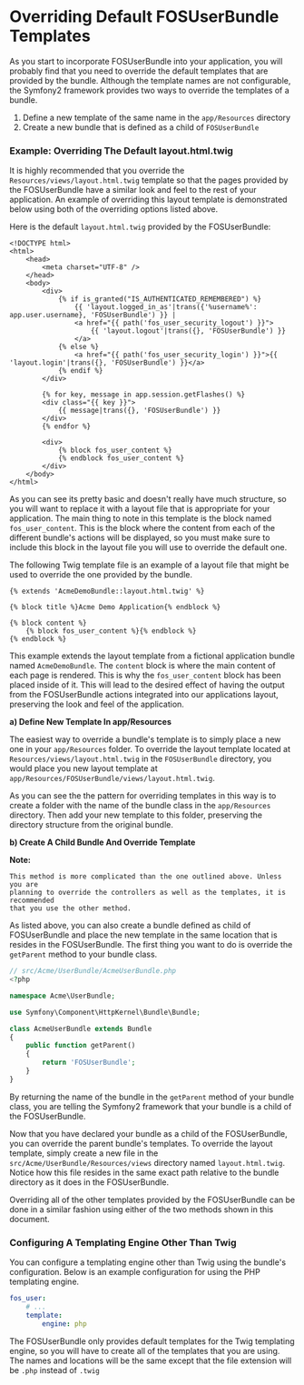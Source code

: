 Overriding Default FOSUserBundle Templates
==========================================

As you start to incorporate FOSUserBundle into your application, you will probably 
find that you need to override the default templates that are provided by 
the bundle. Although the template names are not configurable, the Symfony2 
framework provides two ways to override the templates of a bundle.

1. Define a new template of the same name in the `app/Resources` directory
2. Create a new bundle that is defined as a child of `FOSUserBundle`

### Example: Overriding The Default layout.html.twig

It is highly recommended that you override the `Resources/views/layout.html.twig` 
template so that the pages provided by the FOSUserBundle have a similar look and 
feel to the rest of your application. An example of overriding this layout template 
is demonstrated below using both of the overriding options listed above.

Here is the default `layout.html.twig` provided by the FOSUserBundle:

``` twig
<!DOCTYPE html>
<html>
    <head>
        <meta charset="UTF-8" />
    </head>
    <body>
        <div>
            {% if is_granted("IS_AUTHENTICATED_REMEMBERED") %}
                {{ 'layout.logged_in_as'|trans({'%username%': app.user.username}, 'FOSUserBundle') }} |
                <a href="{{ path('fos_user_security_logout') }}">
                    {{ 'layout.logout'|trans({}, 'FOSUserBundle') }}
                </a>
            {% else %}
                <a href="{{ path('fos_user_security_login') }}">{{ 'layout.login'|trans({}, 'FOSUserBundle') }}</a>
            {% endif %}
        </div>

        {% for key, message in app.session.getFlashes() %}
        <div class="{{ key }}">
            {{ message|trans({}, 'FOSUserBundle') }}
        </div>
        {% endfor %}

        <div>
            {% block fos_user_content %}
            {% endblock fos_user_content %}
        </div>
    </body>
</html>
```

As you can see its pretty basic and doesn't really have much structure, so you will 
want to replace it with a layout file that is appropriate for your application. The 
main thing to note in this template is the block named `fos_user_content`. This is 
the block where the content from each of the different bundle's actions will be 
displayed, so you must make sure to include this block in the layout file you will 
use to override the default one.

The following Twig template file is an example of a layout file that might be used 
to override the one provided by the bundle.

``` twig
{% extends 'AcmeDemoBundle::layout.html.twig' %}

{% block title %}Acme Demo Application{% endblock %}

{% block content %}
    {% block fos_user_content %}{% endblock %}
{% endblock %}
```

This example extends the layout template from a fictional application bundle named 
`AcmeDemoBundle`. The `content` block is where the main content of each page is rendered. 
This is why the `fos_user_content` block has been placed inside of it. This will 
lead to the desired effect of having the output from the FOSUserBundle actions 
integrated into our applications layout, preserving the look and feel of the 
application.

**a) Define New Template In app/Resources**

The easiest way to override a bundle's template is to simply place a new one in 
your `app/Resources` folder. To override the layout template located at 
`Resources/views/layout.html.twig` in the `FOSUserBundle` directory, you would place 
you new layout template at `app/Resources/FOSUserBundle/views/layout.html.twig`.

As you can see the the pattern for overriding templates in this way is to 
create a folder with the name of the bundle class in the `app/Resources` directory. 
Then add your new template to this folder, preserving the directory structure from the 
original bundle.

**b) Create A Child Bundle And Override Template**

**Note:** 

```
This method is more complicated than the one outlined above. Unless  you are 
planning to override the controllers as well as the templates, it is recommended 
that you use the other method.
```

As listed above, you can also create a bundle defined as child of FOSUserBundle 
and place the new template in the same location that is resides in the FOSUserBundle. 
The first thing you want to do is override the `getParent` method to your bundle 
class.

``` php
// src/Acme/UserBundle/AcmeUserBundle.php
<?php

namespace Acme\UserBundle;

use Symfony\Component\HttpKernel\Bundle\Bundle;

class AcmeUserBundle extends Bundle
{
    public function getParent()
    {
        return 'FOSUserBundle';
    }
}
```

By returning the name of the bundle in the `getParent` method of your bundle class, 
you are telling the Symfony2 framework that your bundle is a child of the FOSUserBundle.

Now that you have declared your bundle as a child of the FOSUserBundle, you can override 
the parent bundle's templates. To override the layout template, simply create a new file 
in the `src/Acme/UserBundle/Resources/views` directory named `layout.html.twig`. Notice 
how this file resides in the same exact path relative to the bundle directory as it 
does in the FOSUserBundle.

Overriding all of the other templates provided by the FOSUserBundle can be done 
in a similar fashion using either of the two methods shown in this document.

### Configuring A Templating Engine Other Than Twig

You can configure a templating engine other than Twig using the bundle's configuration. 
Below is an example configuration for using the PHP templating engine.

``` yaml
fos_user:
    # ...
    template:
        engine: php
```

The FOSUserBundle only provides default templates for the Twig templating engine, 
so you will have to create all of the templates that you are using. The names and 
locations will be the same except that the file extension will be `.php` instead of 
`.twig`